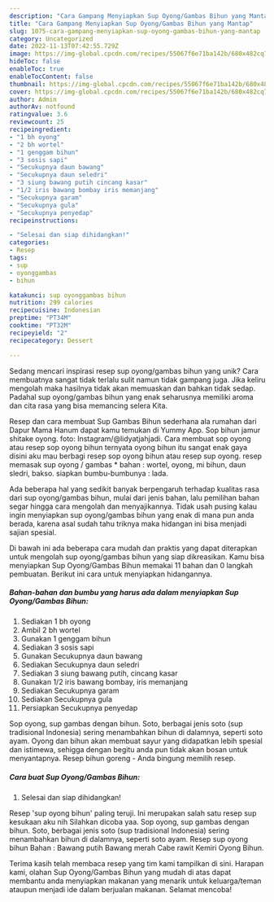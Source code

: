 ```yaml
---
description: "Cara Gampang Menyiapkan Sup Oyong/Gambas Bihun yang Mantap"
title: "Cara Gampang Menyiapkan Sup Oyong/Gambas Bihun yang Mantap"
slug: 1075-cara-gampang-menyiapkan-sup-oyong-gambas-bihun-yang-mantap
category: Uncategorized
date: 2022-11-13T07:42:55.729Z
image: https://img-global.cpcdn.com/recipes/55067f6e71ba142b/680x482cq70/sup-oyonggambas-bihun-foto-resep-utama.jpg
hideToc: false
enableToc: true
enableTocContent: false
thumbnail: https://img-global.cpcdn.com/recipes/55067f6e71ba142b/680x482cq70/sup-oyonggambas-bihun-foto-resep-utama.jpg
cover: https://img-global.cpcdn.com/recipes/55067f6e71ba142b/680x482cq70/sup-oyonggambas-bihun-foto-resep-utama.jpg
author: Admin
authorAv: notfound
ratingvalue: 3.6
reviewcount: 25
recipeingredient:
- "1 bh oyong"
- "2 bh wortel"
- "1 genggam bihun"
- "3 sosis sapi"
- "Secukupnya daun bawang"
- "Secukupnya daun seledri"
- "3 siung bawang putih cincang kasar"
- "1/2 iris bawang bombay iris memanjang"
- "Secukupnya garam"
- "Secukupnya gula"
- "Secukupnya penyedap"
recipeinstructions:

- "Selesai dan siap dihidangkan!"
categories:
- Resep
tags:
- sup
- oyonggambas
- bihun

katakunci: sup oyonggambas bihun 
nutrition: 299 calories
recipecuisine: Indonesian
preptime: "PT34M"
cooktime: "PT32M"
recipeyield: "2"
recipecategory: Dessert

---
```





Sedang mencari inspirasi resep sup oyong/gambas bihun yang unik? Cara membuatnya sangat tidak terlalu sulit namun tidak gampang juga. Jika keliru mengolah maka hasilnya tidak akan memuaskan dan bahkan tidak sedap. Padahal sup oyong/gambas bihun yang enak seharusnya memiliki aroma dan cita rasa yang bisa memancing selera Kita.





Resep dan cara membuat Sup Gambas Bihun sederhana ala rumahan dari Dapur Mama Hanum dapat kamu temukan di Yummy App. Sop bihun jamur shitake oyong. foto: Instagram/@lidyatjahjadi. Cara membuat sop oyong atau resep sop oyong bihun ternyata oyong bihun itu sangat enak gaya disini aku mau berbagi resep sop oyong bihun atau resep sup oyong. resep memasak sup oyong / gambas * bahan : wortel, oyong, mi bihun, daun sledri, bakso. siapkan bumbu-bumbunya : lada.

Ada beberapa hal yang sedikit banyak berpengaruh terhadap kualitas rasa dari sup oyong/gambas bihun, mulai dari jenis bahan, lalu pemilihan bahan segar hingga cara mengolah dan menyajikannya. Tidak usah pusing kalau ingin menyiapkan sup oyong/gambas bihun yang enak di mana pun anda berada, karena asal sudah tahu triknya maka hidangan ini bisa menjadi sajian spesial.






Di bawah ini ada beberapa cara mudah dan praktis yang dapat diterapkan untuk mengolah sup oyong/gambas bihun yang siap dikreasikan. Kamu bisa menyiapkan Sup Oyong/Gambas Bihun memakai 11 bahan dan 0 langkah pembuatan. Berikut ini cara untuk menyiapkan hidangannya.

<!--inarticleads1-->

##### Bahan-bahan dan bumbu yang harus ada dalam menyiapkan Sup Oyong/Gambas Bihun:

1. Sediakan 1 bh oyong
1. Ambil 2 bh wortel
1. Gunakan 1 genggam bihun
1. Sediakan 3 sosis sapi
1. Gunakan Secukupnya daun bawang
1. Sediakan Secukupnya daun seledri
1. Sediakan 3 siung bawang putih, cincang kasar
1. Gunakan 1/2 iris bawang bombay, iris memanjang
1. Sediakan Secukupnya garam
1. Sediakan Secukupnya gula
1. Persiapkan Secukupnya penyedap


Sop oyong, sup gambas dengan bihun. Soto, berbagai jenis soto (sup tradisional Indonesia) sering menambahkan bihun di dalamnya, seperti soto ayam. Oyong dan bihun akan membuat sayur yang didapatkan lebih spesial dan istimewa, sehigga dengan begitu anda pun tidak akan bosan untuk menyantapnya. Resep bihun goreng - Anda bingung memilih resep. 

<!--inarticleads2-->

##### Cara buat Sup Oyong/Gambas Bihun:


1. Selesai dan siap dihidangkan!

Resep &#39;sup oyong bihun&#39; paling teruji. Ini merupakan salah satu resep sup kesukaan aku nih Silahkan dicoba yaa. Sop oyong, sup gambas dengan bihun. Soto, berbagai jenis soto (sup tradisional Indonesia) sering menambahkan bihun di dalamnya, seperti soto ayam. Resep sup oyong bihun Bahan : Bawang putih Bawang merah Cabe rawit Kemiri Oyong Bihun. 

Terima kasih telah membaca resep yang tim kami tampilkan di sini. Harapan kami, olahan Sup Oyong/Gambas Bihun yang mudah di atas dapat membantu anda menyiapkan makanan yang menarik untuk keluarga/teman ataupun menjadi ide dalam berjualan makanan. Selamat mencoba!
